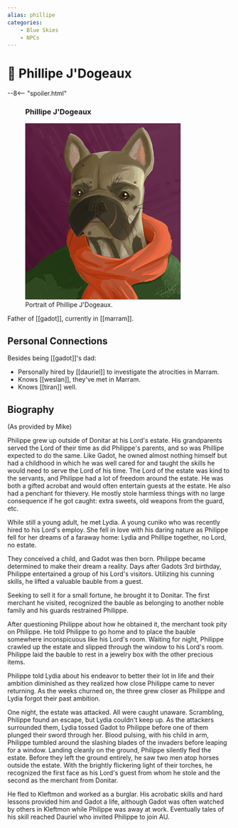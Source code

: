 ```yaml
---
alias: phillipe
categories:
    - Blue Skies
    - NPCs
---
```

# 🔐 Phillipe J'Dogeaux

--8<-- "spoiler.html"

<figure class="infobox right">
  <h3>Phillipe J'Dogeaux</h3>
  <a href="/assets/images/phillipe-full.png">
    <img src="/assets/images/phillipe-tiny.png" />
  </a>
  <figcaption>
    Portrait of Phillipe J'Dogeaux.
  </figcaption>
</figure>

Father of [[gadot]], currently in [[marram]].

## Personal Connections

Besides being [[gadot]]'s dad:

- Personally hired by [[dauriel]] to investigate the atrocities in Marram.
- Knows [[weslan]], they've met in Marram.
- Knows [[tiran]] well.

## Biography

(As provided by Mike)

Philippe grew up outside of Donitar at his Lord's estate. His grandparents served the Lord of their time as did Philippe's parents, and so was Phillipe expected to do the same. Like Gadot, he owned almost nothing himself but had a childhood in which he was well cared for and taught the skills he would need to serve the Lord of his time. The Lord of the estate was kind to the servants, and Philippe had a lot of freedom around the estate. He was both a gifted acrobat and would often entertain guests at the estate. He also had a penchant for thievery. He mostly stole harmless things with no large consequence if he got caught: extra sweets, old weapons from the guard, etc.

While still a young adult, he met Lydia. A young cuniko who was recently hired to his Lord's employ. She fell in love with his daring nature as Philippe fell for her dreams of a faraway home: Lydia and Phillipe together, no Lord, no estate.

They conceived a child, and Gadot was then born. Philippe became determined to make their dream a reality. Days after Gadots 3rd birthday, Philippe entertained a group of his Lord's visitors. Utilizing his cunning skills, he lifted a valuable bauble from a guest.

Seeking to sell it for a small fortune, he brought it to Donitar. The first merchant he visited, recognized the bauble as belonging to another noble family and his guards restrained Philippe.

After questioning Philippe about how he obtained it, the merchant took pity on Philippe. He told Philippe to go home and to place the bauble somewhere inconspicuous like his Lord's room. Waiting for night, Philippe crawled up the estate and slipped through the window to his Lord's room. Philippe laid the bauble to rest in a jewelry box with the other precious items.

Philippe told Lydia about his endeavor to better their lot in life and their ambition diminished as they realized how close Philippe came to never returning. As the weeks churned on, the three grew closer as Philippe and Lydia forgot their past ambition.

One night, the estate was attacked. All were caught unaware. Scrambling, Philippe found an escape, but Lydia couldn't keep up. As the attackers surrounded them, Lydia tossed Gadot to Philippe before one of them plunged their sword through her. Blood pulsing, with his child in arm, Philippe tumbled around the slashing blades of the invaders before leaping for a window. Landing cleanly on the ground, Philippe silently fled the estate. Before they left the ground entirely, he saw two men atop horses outside the estate. With the brightly flickering light of their torches, he recognized the first face as his Lord's guest from whom he stole and the second as the merchant from Donitar.

He fled to Kleftmon and worked as a burglar. His acrobatic skills and hard lessons provided him and Gadot a life, although Gadot was often watched by others in Kleftmon while Philippe was away at work. Eventually tales of his skill reached Dauriel who invited Philippe to join AU.
